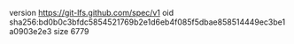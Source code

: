 version https://git-lfs.github.com/spec/v1
oid sha256:bd0b0c3bfdc5854521769b2e1d6eb4f085f5dbae858514449ec3be1a0903e2e3
size 6779
